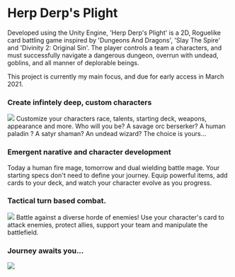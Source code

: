 # Herp Derp's Plight

Developed using the Unity Engine, 'Herp Derp's Plight' is a 2D, Roguelike card battling game inspired by 'Dungeons And Dragons', 'Slay The Spire' and 'Divinity 2: Original Sin'. The player controls a team a characters, and must successfully navigate a dangerous dungeon, overrun with undead, goblins, and all manner of deplorable beings. 

This project is currently my main focus, and due for early access in March 2021.

### Create infintely deep, custom characters
![](GIF/characters.gif)
Customize your characters race, talents, starting deck, weapons, appearance and more. Who will you be? A savage orc berserker? A human paladin ? A satyr shaman? An undead wizard? The choice is yours...

### Emergent narative and character development
Today a human fire mage, tomorrow and dual wielding battle mage. Your starting specs don't need to define your journey. Equip powerful items, add cards to your deck, and watch your character evolve as you progress.

### Tactical turn based combat.
![](GIF/combat1.gif)
Battle against a diverse horde of enemies! Use your character's card to attack enemies, protect allies, support your team and manipulate the battlefield.


### Journey awaits you...
![](GIF/main_menu.gif)
